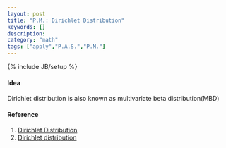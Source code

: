 ```yaml
---
layout: post
title: "P.M.: Dirichlet Distribution"
keywords: []
description: 
category: "math"
tags: ["apply","P.A.S.","P.M."]
---
```

{% include JB/setup %}


#### Idea
Dirichlet distribution is also known as multivariate beta distribution(MBD)




#### Reference
1. [Dirichlet Distribution](https://en.wikipedia.org/wiki/Dirichlet_distribution)
2. [Dirichlet distribution](https://towardsdatascience.com/dirichlet-distribution-a82ab942a879)


